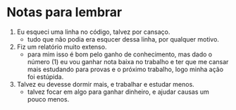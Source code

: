 # Notas para lembrar

1. Eu esqueci uma linha no código, talvez por cansaço.
	* tudo que não podia era esqucer dessa linha, por qualquer motivo.
2. Fiz um relatório muito extenso.
	* para mim isso é bom pelo ganho de conhecimento, mas dado o número (1) eu vou ganhar nota baixa no trabalho e ter que me cansar mais estudando para provas e o próximo trabalho, logo minha ação foi estúpida.
3. Talvez eu devesse dormir mais, e trabalhar e estudar menos.
	* talvez focar em algo para ganhar dinheiro, e ajudar causas um pouco menos.
